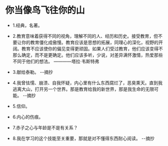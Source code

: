 # 你当像鸟飞往你的山

- 1.经典，名著。

- 2.教育意味着获得不同的视角，理解不同的人、经历和历史。接受教育，但不要让你的教育僵化成傲慢。教育应该是思想的拓展，同理心的深化，视野的开阔。教育不应该使你的偏见变得更顽固。如果人们受过教育，他们应该变得不那么确定，而不是更确定。他们应该多听，少说，对差异满怀激情，热爱那些不同于他们的想法。 ————塔拉·韦斯特弗

- 3.献给泰勒。 --摘抄

- 4.我曾怯懦、崩溃、自我怀疑，内心里有什么东西腐烂了，恶臭熏天。直到我逃离大山，打开另一个世界。那是教育给我的新世界，那是我生命的无限可能。 --摘抄

- 5.信仰。

- 6.内心的伤痕。

- 7.赤子之心与年龄是不是有关系？

- 8.我在学习的这个技能至关重要，那就是对不懂得东西耐心阅读。 --摘抄
